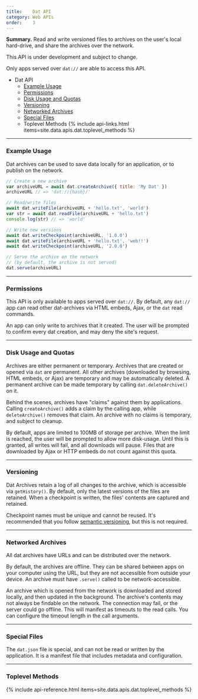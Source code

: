 ```yaml
---
title:    Dat API
category: Web APIs
order:    3
---
```


<div class="card">
  <p><strong>Summary.</strong> Read and write versioned files to archives on the user's local hard-drive, and share the archives over the network.</p>
  <p><i class="fa fa-flask"></i> This API is under development and subject to change.</p>
</div>

Only apps served over `dat://` are able to access this API.

<ul class="doc-toc">
  <li>Dat API
    <ul>
      <li><a href="#example-usage">Example Usage</a></li>
      <li><a href="#permissions">Permissions</a></li>
      <li><a href="#disk-usage-and-quotas">Disk Usage and Quotas</a></li>
      <li><a href="#versioning">Versioning</a></li>
      <li><a href="#networked-archives">Networked Archives</a></li>
      <li><a href="#special-files">Special Files</a></li>
      <li>Toplevel Methods {% include api-links.html items=site.data.apis.dat.toplevel_methods %}</li>
    </ul>
  </li>
</ul>

<hr class="nomargin">

### Example Usage

Dat archives can be used to save data locally for an application, or to publish on the network.

```javascript
// Create a new archive
var archiveURL = await dat.createArchive({ title: 'My Dat' })
archiveURL // => 'dat://{hash}/'

// Read/write files
await dat.writeFile(archiveURL + 'hello.txt', 'world')
var str = await dat.readFile(archiveURL + 'hello.txt')
console.log(str) // => 'world'

// Write new versions
await dat.writeCheckpoint(archiveURL, '1.0.0')
await dat.writeFile(archiveURL + 'hello.txt', 'web!!')
await dat.writeCheckpoint(archiveURL, '2.0.0')

// Serve the archive on the network
// (by default, the archive is not served)
dat.serve(archiveURL)
```

<hr class="nomargin">

### Permissions 

This API is only available to apps served over `dat://`.
By default, any `dat://` app can read other dat-archives via HTML embeds, Ajax, or the `dat` read commands.

An app can only write to archives that it created.
The user will be prompted to confirm every dat creation, and may deny the site's request.

<hr class="nomargin">

### Disk Usage and Quotas

Archives are either permanent or temporary.
Archives that are created or opened via `dat` are permanent.
All other archives (downloaded by browsing, HTML embeds, or Ajax) are temporary and may be automatically deleted.
A permanent archive can be made temporary by calling `dat.deleteArchive()` on it.

Behind the scenes, archives have "claims" against them by applications.
Calling `createArchive()` adds a claim by the calling app, while `deleteArchive()` removes that claim.
An archive with no claims is temporary, and subject to cleanup.

By default, apps are limited to 100MB of storage per archive.
When the limit is reached, the user will be prompted to allow more disk-usage.
Until this is granted, all writes will fail, and all downloads will pause.
Files that are downloaded by Ajax or HTTP embeds do not count against this quota.

<hr class="nomargin">

### Versioning

Dat Archives retain a log of all changes to the archive, which is accessible via `getHistory()`.
By default, only the latest versions of the files are retained.
When a checkpoint is written, the files' contents are captured and retained.

Checkpoint names must be unique and cannot be reused.
It's recommended that you follow [semantic versioning](http://semver.org/), but this is not required.

<hr class="nomargin">

### Networked Archives

All dat archives have URLs and can be distributed over the network.

By default, the archives are offline.
They can be shared between apps on your computer using the URL, but they are not accessible from outside your device.
An archive must have `.serve()` called to be network-accessible.

An archive which is opened from the network is downloaded and stored locally, and then updated in the background.
The archive's contents may not always be findable on the network.
The connection may fail, or the server could go offline.
This will manifest as timeouts to the read calls.
You can configure the timeout length in the call arguments.

<hr class="nomargin">

### Special Files

The `dat.json` file is special, and can not be read or written by the application.
It is a manifest file that includes metadata and configuration.

<hr class="nomargin">

### Toplevel Methods

{% include api-reference.html items=site.data.apis.dat.toplevel_methods %}